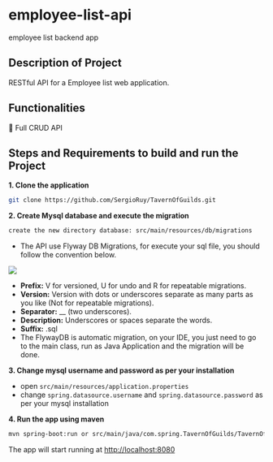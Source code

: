 # employee-list-api
employee list backend app

## Description of Project

RESTful API for a Employee list web application. 

## Functionalities

:bell: Full CRUD API

## Steps and Requirements to build and run the Project

**1. Clone the application**
```bash
git clone https://github.com/SergioRuy/TavernOfGuilds.git
```

**2. Create Mysql database and execute the migration**
```bash
create the new directory database: src/main/resources/db/migrations
``` 
- The API use Flyway DB Migrations, for execute your sql file, you should follow the convention below.

<p align"center">
  <img src="https://snipboard.io/2Kwnpv.jpg"/>
</p>

- **Prefix:** V for versioned, U for undo and R for repeatable migrations.
- **Version:** Version with dots or underscores separate as many parts as you like (Not for repeatable migrations).
- **Separator:** __ (two underscores).
- **Description:** Underscores or spaces separate the words.
- **Suffix:** .sql
- The FlywayDB is automatic migration, on your IDE, you just need to go to the main class, run as Java Application
and the migration will be done.

**3. Change mysql username and password as per your installation**

+ open `src/main/resources/application.properties`
+ change `spring.datasource.username` and `spring.datasource.password` as per your mysql installation

**4. Run the app using maven**

```bash
mvn spring-boot:run or src/main/java/com.spring.TavernOfGuilds/TavernOfGuildsApplication:run
```
The app will start running at <http://localhost:8080>
